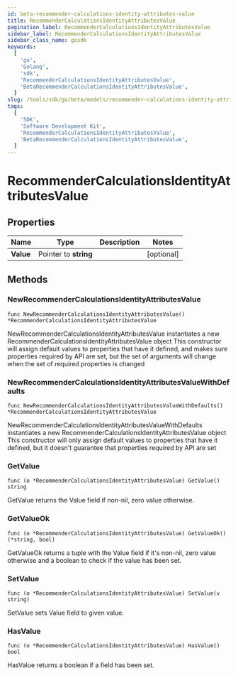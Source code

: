 ```yaml
---
id: beta-recommender-calculations-identity-attributes-value
title: RecommenderCalculationsIdentityAttributesValue
pagination_label: RecommenderCalculationsIdentityAttributesValue
sidebar_label: RecommenderCalculationsIdentityAttributesValue
sidebar_class_name: gosdk
keywords:
  [
    'go',
    'Golang',
    'sdk',
    'RecommenderCalculationsIdentityAttributesValue',
    'BetaRecommenderCalculationsIdentityAttributesValue',
  ]
slug: /tools/sdk/go/beta/models/recommender-calculations-identity-attributes-value
tags:
  [
    'SDK',
    'Software Development Kit',
    'RecommenderCalculationsIdentityAttributesValue',
    'BetaRecommenderCalculationsIdentityAttributesValue',
  ]
---
```


# RecommenderCalculationsIdentityAttributesValue

## Properties

| Name      | Type                  | Description | Notes      |
| --------- | --------------------- | ----------- | ---------- |
| **Value** | Pointer to **string** |             | [optional] |

## Methods

### NewRecommenderCalculationsIdentityAttributesValue

`func NewRecommenderCalculationsIdentityAttributesValue() *RecommenderCalculationsIdentityAttributesValue`

NewRecommenderCalculationsIdentityAttributesValue instantiates a new RecommenderCalculationsIdentityAttributesValue object This constructor will assign default values to properties that have it defined, and makes sure properties required by API are set, but the set of arguments will change when the set of required properties is changed

### NewRecommenderCalculationsIdentityAttributesValueWithDefaults

`func NewRecommenderCalculationsIdentityAttributesValueWithDefaults() *RecommenderCalculationsIdentityAttributesValue`

NewRecommenderCalculationsIdentityAttributesValueWithDefaults instantiates a new RecommenderCalculationsIdentityAttributesValue object This constructor will only assign default values to properties that have it defined, but it doesn't guarantee that properties required by API are set

### GetValue

`func (o *RecommenderCalculationsIdentityAttributesValue) GetValue() string`

GetValue returns the Value field if non-nil, zero value otherwise.

### GetValueOk

`func (o *RecommenderCalculationsIdentityAttributesValue) GetValueOk() (*string, bool)`

GetValueOk returns a tuple with the Value field if it's non-nil, zero value otherwise and a boolean to check if the value has been set.

### SetValue

`func (o *RecommenderCalculationsIdentityAttributesValue) SetValue(v string)`

SetValue sets Value field to given value.

### HasValue

`func (o *RecommenderCalculationsIdentityAttributesValue) HasValue() bool`

HasValue returns a boolean if a field has been set.
